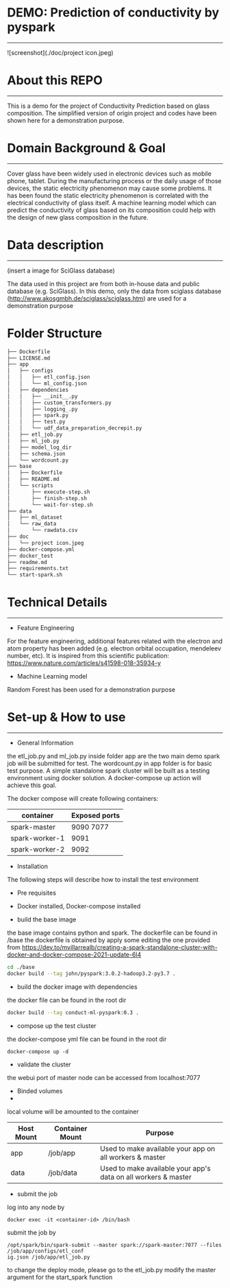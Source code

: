 # DEMO: Prediction of conductivity by pyspark
---
![screenshot](./doc/project icon.jpeg)

# About this REPO
---
This is a demo for the project of Conductivity Prediction based on glass composition. The simplified version of origin
project and codes have been shown here for a demonstration purpose.

# Domain Background & Goal
---
Cover glass have been widely used in electronic devices such as mobile phone, tablet. During the manufacturing process 
or the daily usage of those devices, the static electricity phenomenon may cause some problems. It has been found the 
static electricity phenomenon is correlated with the electrical conductivity of glass itself. A machine learning model 
which can predict the conductivity of glass based on its composition could help with the design of new glass composition 
in the future.

# Data description
---
(insert a image for SciGlass database)

The data used in this project are from both in-house data and public database (e.g. SciGlass). In this demo, only the 
data from sciglass database (http://www.akosgmbh.de/sciglass/sciglass.htm) are used for a demonstration purpose

# Folder Structure

```bash
├── Dockerfile
├── LICENSE.md
├── app
│   ├── configs
│   │   ├── etl_config.json
│   │   └── ml_config.json
│   ├── dependencies
│   │   ├── __init__.py
│   │   ├── custom_transformers.py
│   │   ├── logging_.py
│   │   ├── spark.py
│   │   ├── test.py
│   │   └── udf_data_preparation_decrepit.py
│   ├── etl_job.py
│   ├── ml_job.py
│   ├── model_log_dir
│   ├── schema.json
│   └── wordcount.py
├── base
│   ├── Dockerfile
│   ├── README.md
│   └── scripts
│       ├── execute-step.sh
│       ├── finish-step.sh
│       └── wait-for-step.sh
├── data
│   ├── ml_dataset
│   └── raw_data
│       └── rawdata.csv
├── doc
│   └── project icon.jpeg
├── docker-compose.yml
├── docker_test
├── readme.md
├── requirements.txt
└── start-spark.sh
```

# Technical Details
---
- Feature Engineering

For the feature engineering, additional features related with the electron and atom property has been 
added (e.g. electron orbital occupation, mendeleev number, etc). It is inspired from this scientific publication:
https://www.nature.com/articles/s41598-018-35934-y

- Machine Learning model

Random Forest has been used for a demonstration purpose


# Set-up & How to use
---
- General Information

the etl_job.py and ml_job.py inside folder app are the two main demo spark job will be submitted for test.
The wordcount.py in app folder is for basic test purpose. A simple standalone spark cluster will be built as
a testing environment using docker solution. A docker-compose up action will achieve this goal.

The docker compose will create following containers:

container|Exposed ports
---|---
spark-master|9090 7077
spark-worker-1|9091
spark-worker-2|9092

- Installation

The following steps will describe how to install the test environment

- Pre requisites

* Docker installed, Docker-compose installed

- build the base image

the base image contains python and spark. The dockerfile can be found in /base
the dockerfile is obtained by apply some editing the one provided from 
https://dev.to/mvillarrealb/creating-a-spark-standalone-cluster-with-docker-and-docker-compose-2021-update-6l4

```sh
cd ./base
docker build --tag john/pyspark:3.0.2-hadoop3.2-py3.7 .
```

- build the docker image with dependencies

the docker file can be found in the root dir

```sh
docker build --tag conduct-ml-pyspark:0.3 .
```

- compose up the test cluster

the docker-compose yml file can be found in the root dir

```shell
docker-compose up -d
```

- validate the cluster

the webui port of master node can be accessed from localhost:7077


- Binded volumes
- 
local volume will be amounted to the container

Host Mount| Container Mount |Purpose
---|-----------------|---
app| /job/app        |Used to make available your app on all workers & master
data| /job/data       | Used to make available your app's data on all workers & master

- submit the job

log into any node by
```shell
docker exec -it <container-id> /bin/bash
```
submit the job by
```shell
/opt/spark/bin/spark-submit --master spark://spark-master:7077 --files /job/app/configs/etl_conf
ig.json /job/app/etl_job.py
```

to change the deploy mode, please go to the etl_job.py
modify the master argument for the start_spark function




